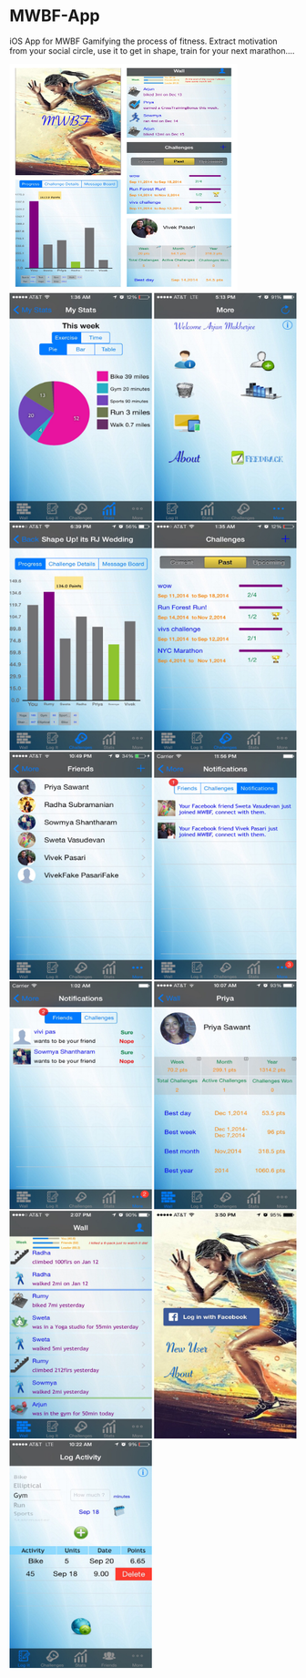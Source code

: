 # MWBF-App
iOS App for MWBF
Gamifying the process of fitness. Extract motivation from your social circle, use it to get in shape, train for your next marathon....


<img src="app-images/collage.jpg" alt="collage" width="400" height="400"/>
<img src="app-images/stats.jpg" alt="stats" width="250" height="400"/>
<img src="app-images/about.jpg" alt="about" width="250" height="400"/>
<img src="app-images/challenge-in-progress.jpg" alt="challenge-in-progress" width="250" height="400"/>
<img src="app-images/challenges.jpg" alt="challenges" width="250" height="400"/>
<img src="app-images/friends.jpg" alt="friends" width="250" height="400"/>
<img src="app-images/notifications-1.jpg" alt="notifications" width="250" height="400"/>
<img src="app-images/notifications.jpg" alt="notifications" width="250" height="400"/>
<img src="app-images/user-friend-profile.jpg" alt="user-friend-profile" width="250" height="400"/>
<img src="app-images/wall.jpg" alt="wall" width="250" height="400"/>
<img src="app-images/login.jpg" alt="login" width="250" height="400"/>
<img src="app-images/activity.jpg" alt="activity" width="250" height="400"/>
